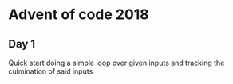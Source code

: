 # Advent of code 2018

## Day 1
Quick start doing a simple loop over given inputs and tracking the culmination of said inputs
